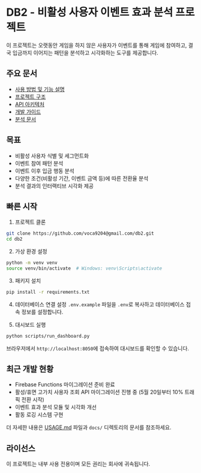 # DB2 - 비활성 사용자 이벤트 효과 분석 프로젝트

이 프로젝트는 오랫동안 게임을 하지 않은 사용자가 이벤트를 통해 게임에 참여하고, 결국 입금까지 이어지는 패턴을 분석하고 시각화하는 도구를 제공합니다.

## 주요 문서

- [사용 방법 및 기능 설명](./USAGE.md)
- [프로젝트 구조](./docs/project_structure.md)
- [API 아키텍처](./docs/api-architecture.md)
- [개발 가이드](./docs/guides/)
- [분석 문서](./docs/analysis/)

## 목표

- 비활성 사용자 식별 및 세그먼트화
- 이벤트 참여 패턴 분석
- 이벤트 이후 입금 행동 분석
- 다양한 조건(비활성 기간, 이벤트 금액 등)에 따른 전환율 분석
- 분석 결과의 인터랙티브 시각화 제공

## 빠른 시작

1. 프로젝트 클론
```bash
git clone https://github.com/voca9204@gmail.com/db2.git
cd db2
```

2. 가상 환경 설정
```bash
python -m venv venv
source venv/bin/activate  # Windows: venv\Scripts\activate
```

3. 패키지 설치
```bash
pip install -r requirements.txt
```

4. 데이터베이스 연결 설정
`.env.example` 파일을 `.env`로 복사하고 데이터베이스 접속 정보를 설정합니다.

5. 대시보드 실행
```bash
python scripts/run_dashboard.py
```

브라우저에서 `http://localhost:8050`에 접속하여 대시보드를 확인할 수 있습니다.

## 최근 개발 현황

- Firebase Functions 마이그레이션 준비 완료
- 활성/휴면 고가치 사용자 조회 API 마이그레이션 진행 중 (5월 20일부터 10% 트래픽 전환 시작)
- 이벤트 효과 분석 모듈 및 시각화 개선
- 활동 로깅 시스템 구현

더 자세한 내용은 [USAGE.md](./USAGE.md) 파일과 `docs/` 디렉토리의 문서를 참조하세요.

## 라이선스

이 프로젝트는 내부 사용 전용이며 모든 권리는 회사에 귀속됩니다.
